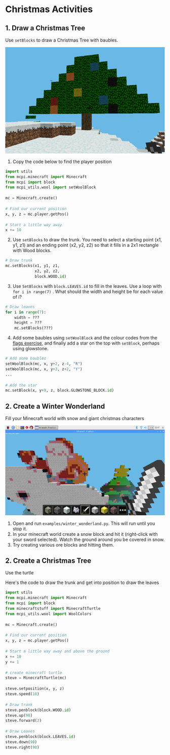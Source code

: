 # Christmas Activities

## 1. Draw a Christmas Tree

Use `setBlocks` to draw a Christmas Tree with baubles.

![Christmas Tree](../images/screenshots/christmastree.png)

1. Copy the code below to find the player position

```python
import utils
from mcpi.minecraft import Minecraft
from mcpi import block
from mcpi_utils.wool import setWoolBlock

mc = Minecraft.create()

# Find our current position
x, y, z = mc.player.getPos()

# Start a little way away
x += 10
```

2. Use `setBlocks` to draw the trunk. You need to select a starting point (x1, y1, z1) and an ending point (x2, y2, z2) so that it fills in a 2x1 rectangle with Wood blocks.

```python
# Draw trunk
mc.setBlocks(x1, y1, z1, 
             x2, y2, z2,
             block.WOOD.id)
```

3. Use `SetBlocks` with `block.LEAVES.id` to fill in the leaves. Use a loop with `for i in range(7)` . What should the width and height be for each value of i?

```python
# Draw leaves
for i in range(7):
    width = ???
    height = ???
    mc.setBlocks(???)
```

4. Add some baubles using `setWoolBlock` and the colour codes from the [flags exercise](./flags.md), and finally add a star on the top with `setBlock`, perhaps using glowstone.

```python
# Add some baubles
setWoolBlock(mc, x, y+2, z-4, "R")
setWoolBlock(mc, x, y+3, z+2, "Y")
...

# Add the star
mc.setBlock(x, y+9, z, block.GLOWSTONE_BLOCK.id)
```

## 2. Create a Winter Wonderland

Fill your Minecraft world with snow and giant christmas characters

![WinterWonderland](../images/screenshots/winter_wonderland.png)

1. Open and run `examples/winter_wonderland.py`. This will run until you stop it.
2. In your minecraft world create a snow block and hit it (right-click with your sword selected). Watch the ground around you be covered in snow.
3. Try creating various ore blocks and hitting them.

## 2. Create a Christmas Tree

Use the turtle 

Here's the code to draw the trunk and get into position to draw the leaves

```python
import utils
from mcpi.minecraft import Minecraft
from mcpi import block
from minecraftstuff import MinecraftTurtle
from mcpi_utils.wool import WoolColors

mc = Minecraft.create()

# Find our current position
x, y, z = mc.player.getPos()

# Start a little way away and above the ground
x += 10
y += 1

# create minecraft turtle
steve = MinecraftTurtle(mc)

steve.setposition(x, y, z)
steve.speed(10)

# Draw trunk
steve.penblock(block.WOOD.id)
steve.up(90)
steve.forward(2)

# Draw Leaves
steve.penblock(block.LEAVES.id)
steve.down(90)
steve.right(90)
```

